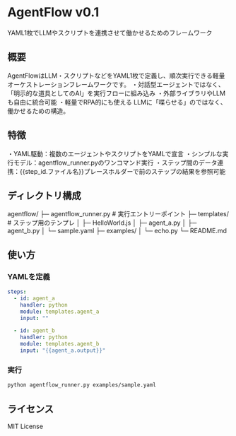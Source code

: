 # AgentFlow v0.1
YAML1枚でLLMやスクリプトを連携させて働かせるためのフレームワーク

## 概要
AgentFlowはLLM・スクリプトなどをYAML1枚で定義し、順次実行できる軽量オーケストレーションフレームワークです。
・対話型エージェントではなく、「明示的な道具としてのAI」を実行フローに組み込み
・外部ライブラリやLLMも自由に統合可能
・軽量でRPA的にも使える
LLMに「喋らせる」のではなく、働かせるための構造。

## 特徴
・YAML駆動：複数のエージェントやスクリプトをYAMLで宣言
・シンプルな実行モデル：agentflow_runner.pyのワンコマンド実行
・ステップ間のデータ連携：{{step_id.ファイル名}}プレースホルダーで前のステップの結果を参照可能

## ディレクトリ構成
agentflow/
├─ agentflow_runner.py      # 実行エントリーポイント
├─ templates/               # ステップ用のテンプレ
│   ├─ HelloWorld.js
│   ├─ agent_a.py
│   ├─ agent_b.py
│   └─ sample.yaml
├─ examples/
│   └─ echo.py
└─ README.md

## 使い方
### YAMLを定義
```yaml:templates/sample.yaml
steps:
  - id: agent_a
    handler: python
    module: templates.agent_a
    input: ""

  - id: agent_b
    handler: python
    module: templates.agent_b
    input: "{{agent_a.output}}"
```

### 実行
```bash
python agentflow_runner.py examples/sample.yaml
```
## ライセンス
MIT License
